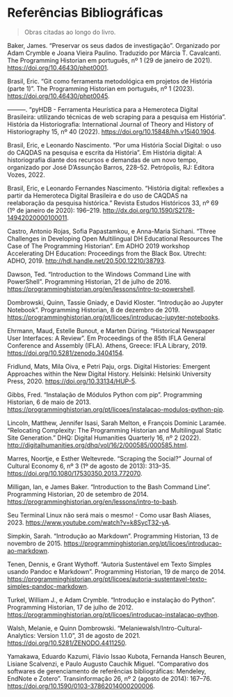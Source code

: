 
# Referências Bibliográficas 

>Obras citadas ao longo do livro.


Baker, James. “Preservar os seus dados de investigação”. Organizado por Adam Crymble e Joana Vieira Paulino. Traduzido por Márcia T. Cavalcanti. The Programming Historian em português, nº 1 (29 de janeiro de 2021). https://doi.org/10.46430/phpt0001.

Brasil, Eric. “Git como ferramenta metodológica em projetos de História (parte 1)”. The Programming Historian em português, nº 1 (2023). https://doi.org/10.46430/phpt0045.

———. “pyHDB - Ferramenta Heurística para a Hemeroteca Digital Brasileira: utilizando técnicas de web scraping para a pesquisa em História”. História da Historiografia: International Journal of Theory and History of Historiography 15, nº 40 (2022). https://doi.org/10.15848/hh.v15i40.1904.

Brasil, Eric, e Leonardo Nascimento. “Por uma História Social Digital: o uso do CAQDAS na pesquisa e escrita da História”. Em História digital: A historiografia diante dos recursos e demandas de um novo tempo, organizado por José D’Assunção Barros, 228–52. Petrópolis, RJ: Editora Vozes, 2022.

Brasil, Eric, e Leonardo Fernandes Nascimento. “História digital: reflexões a partir da Hemeroteca Digital Brasileira e do uso de CAQDAS na reelaboração da pesquisa histórica.” Revista Estudos Históricos 33, nº 69 (1º de janeiro de 2020): 196–219. http://dx.doi.org/10.1590/S2178-14942020000100011.

Castro, Antonio Rojas, Sofia Papastamkou, e Anna-Maria Sichani. “Three Challenges in Developing Open Multilingual DH Educational Resources The Case of The Programming Historian”. Em ADHO 2019 workshop Accelerating DH Education: Proceedings from the Black Box. Utrecht: ADHO, 2019. http://hdl.handle.net/20.500.12210/38793.

Dawson, Ted. “Introduction to the Windows Command Line with PowerShell”. Programming Historian, 21 de julho de 2016. https://programminghistorian.org/en/lessons/intro-to-powershell.

Dombrowski, Quinn, Tassie Gniady, e David Kloster. “Introdução ao Jupyter Notebook”. Programming Historian, 8 de dezembro de 2019. https://programminghistorian.org/pt/licoes/introducao-jupyter-notebooks.

Ehrmann, Maud, Estelle Bunout, e Marten Düring. “Historical Newspaper User Interfaces: A Review”. Em Proceedings of the 85th IFLA General Conference and Assembly (IFLA). Athens, Greece: IFLA Library, 2019. https://doi.org/10.5281/zenodo.3404154.

Fridlund, Mats, Mila Oiva, e Petri Paju, orgs. Digital Histories: Emergent Approaches within the New Digital History. Helsinki: Helsinki University Press, 2020. https://doi.org/10.33134/HUP-5.

Gibbs, Fred. “Instalação de Módulos Python com pip”. Programming Historian, 6 de maio de 2013. https://programminghistorian.org/pt/licoes/instalacao-modulos-python-pip.

Lincoln, Matthew, Jennifer Isasi, Sarah Melton, e François Dominic Laramée. “Relocating Complexity: The Programming Historian and Multilingual Static Site Generation.” DHQ: Digital Humanities Quarterly 16, nº 2 (2022). http://digitalhumanities.org/dhq/vol/16/2/000585/000585.html.

Marres, Noortje, e Esther Weltevrede. “Scraping the Social?” Journal of Cultural Economy 6, nº 3 (1º de agosto de 2013): 313–35. https://doi.org/10.1080/17530350.2013.772070.

Milligan, Ian, e James Baker. “Introduction to the Bash Command Line”. Programming Historian, 20 de setembro de 2014. https://programminghistorian.org/en/lessons/intro-to-bash.

Seu Terminal Linux não será mais o mesmo! - Como usar Bash Aliases, 2023. https://www.youtube.com/watch?v=k8SycT32-yA.

Simpkin, Sarah. “Introdução ao Markdown”. Programming Historian, 13 de novembro de 2015. https://programminghistorian.org/pt/licoes/introducao-ao-markdown.

Tenen, Dennis, e Grant Wythoff. “Autoria Sustentável em Texto Simples usando Pandoc e Markdown”. Programming Historian, 19 de março de 2014. https://programminghistorian.org/pt/licoes/autoria-sustentavel-texto-simples-pandoc-markdown.

Turkel, William J., e Adam Crymble. “Introdução e instalação do Python”. Programming Historian, 17 de julho de 2012. https://programminghistorian.org/pt/licoes/introducao-instalacao-python.

Walsh, Melanie, e Quinn Dombrowski. “Melaniewalsh/Intro-Cultural-Analytics: Version 1.1.0”, 31 de agosto de 2021. https://doi.org/10.5281/ZENODO.4411250.

Yamakawa, Eduardo Kazumi, Flávio Issao Kubota, Fernanda Hansch Beuren, Lisiane Scalvenzi, e Paulo Augusto Cauchik Miguel. “Comparativo dos softwares de gerenciamento de referências bibliográficas: Mendeley, EndNote e Zotero”. Transinformação 26, nº 2 (agosto de 2014): 167–76. https://doi.org/10.1590/0103-37862014000200006.
